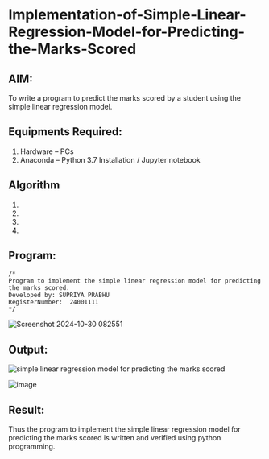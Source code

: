 # Implementation-of-Simple-Linear-Regression-Model-for-Predicting-the-Marks-Scored

## AIM:
To write a program to predict the marks scored by a student using the simple linear regression model.

## Equipments Required:
1. Hardware – PCs
2. Anaconda – Python 3.7 Installation / Jupyter notebook

## Algorithm
1. 
2. 
3. 
4. 

## Program:
```
/*
Program to implement the simple linear regression model for predicting the marks scored.
Developed by: SUPRIYA PRABHU
RegisterNumber:  24001111
*/
```
![Screenshot 2024-10-30 082551](https://github.com/user-attachments/assets/f6fdde83-88eb-46bf-baac-07089d6d784d)

## Output:
![simple linear regression model for predicting the marks scored](sam.png)

![image](https://github.com/user-attachments/assets/507692f0-7d57-4bb1-833a-7400c2d0e6c7)

## Result:
Thus the program to implement the simple linear regression model for predicting the marks scored is written and verified using python programming.
